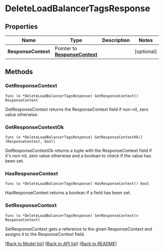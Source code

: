 # DeleteLoadBalancerTagsResponse

## Properties

Name | Type | Description | Notes
------------ | ------------- | ------------- | -------------
**ResponseContext** | Pointer to [**ResponseContext**](ResponseContext.md) |  | [optional] 

## Methods

### GetResponseContext

`func (o *DeleteLoadBalancerTagsResponse) GetResponseContext() ResponseContext`

GetResponseContext returns the ResponseContext field if non-nil, zero value otherwise.

### GetResponseContextOk

`func (o *DeleteLoadBalancerTagsResponse) GetResponseContextOk() (ResponseContext, bool)`

GetResponseContextOk returns a tuple with the ResponseContext field if it's non-nil, zero value otherwise
and a boolean to check if the value has been set.

### HasResponseContext

`func (o *DeleteLoadBalancerTagsResponse) HasResponseContext() bool`

HasResponseContext returns a boolean if a field has been set.

### SetResponseContext

`func (o *DeleteLoadBalancerTagsResponse) SetResponseContext(v ResponseContext)`

SetResponseContext gets a reference to the given ResponseContext and assigns it to the ResponseContext field.


[[Back to Model list]](../README.md#documentation-for-models) [[Back to API list]](../README.md#documentation-for-api-endpoints) [[Back to README]](../README.md)


